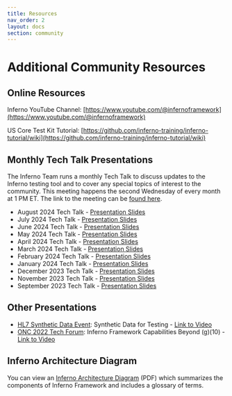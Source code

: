 ```yaml
---
title: Resources
nav_order: 2 
layout: docs
section: community
---
```


# Additional Community Resources

## Online Resources

Inferno YouTube Channel: [https://www.youtube.com/@infernoframework](https://www.youtube.com/@infernoframework)

US Core Test Kit Tutorial: [https://github.com/inferno-training/inferno-tutorial/wiki](https://github.com/inferno-training/inferno-tutorial/wiki)

## Monthly Tech Talk Presentations

The Inferno Team runs a monthly Tech Talk to discuss updates to the Inferno testing tool and to cover any special topics of interest to the community. This meeting happens the second Wednesday of every month at 1 PM ET. The link to the meeting can be [found here](https://global.gotomeeting.com/join/774619365).

- August 2024 Tech Talk - [Presentation Slides](/download/Inferno_Tech_Talk_Aug_14_2024.pdf)
- July 2024 Tech Talk - [Presentation Slides](/download/Inferno_Tech_Talk_Jul_10_2024.pdf)
- June 2024 Tech Talk - [Presentation Slides](/download/Inferno_Tech_Talk_Jun_12_2024.pdf)
- May 2024 Tech Talk - [Presentation Slides](/download/Inferno_Tech_Talk_May_8_2024.pdf)
- April 2024 Tech Talk - [Presentation Slides](/download/Inferno_Tech_Talk_Apr_10_2024.pdf)
- March 2024 Tech Talk - [Presentation Slides](/download/Inferno_Tech_Talk_Mar_13_2024.pdf)
- February 2024 Tech Talk - [Presentation Slides](/download/Inferno_Tech_Talk_Feb_14_2024.pdf)
- January 2024 Tech Talk - [Presentation Slides](/download/Inferno_Tech_Talk_Jan_10_2024.pdf)
- December 2023 Tech Talk - [Presentation Slides](/download/Inferno_Tech_Talk_Dec_13_2023.pdf)
- November 2023 Tech Talk - [Presentation Slides](/download/Inferno_Tech_Talk_Nov_8_2023.pdf)
- September 2023 Tech Talk - [Presentation Slides](/download/Inferno_Tech_Talk_Sep_13_2023.pdf)

## Other Presentations

- [HL7 Synthetic Data Event](https://confluence.hl7.org/pages/viewpage.action?pageId=184922592): Synthetic Data for Testing - [Link to Video](https://youtu.be/WcMfL4tQEOQ?si=hJWOt13Ouo2JLQW5&t=2723)
- [ONC 2022 Tech Forum](https://www.healthit.gov/news/events/2022-onc-virtual-tech-forum): Inferno Framework Capabilities Beyond (g)(10) - [Link to Video](https://www.youtube.com/watch?v=epf7OHPaeZ0)

## Inferno Architecture Diagram

You can view an [Inferno Architecture Diagram](/download/Inferno_Architecture.pdf) (PDF) which summarizes the components of Inferno Framework and includes a glossary of terms.
